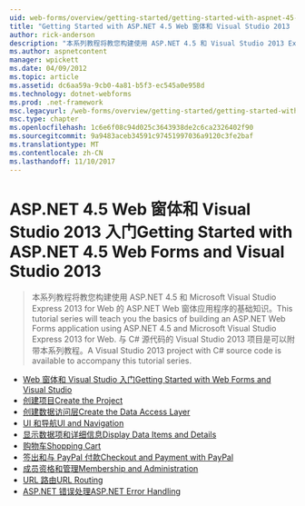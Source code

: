 ```yaml
---
uid: web-forms/overview/getting-started/getting-started-with-aspnet-45-web-forms/index
title: "Getting Started with ASP.NET 4.5 Web 窗体和 Visual Studio 2013 |Microsoft 文档"
author: rick-anderson
description: "本系列教程将教您构建使用 ASP.NET 4.5 和 Visual Studio 2013 Express for Web 的 ASP.NET Web 窗体应用程序的基础知识。 Visua..."
ms.author: aspnetcontent
manager: wpickett
ms.date: 04/09/2012
ms.topic: article
ms.assetid: dc6aa59a-9cb0-4a81-b5f3-ec545a0e958d
ms.technology: dotnet-webforms
ms.prod: .net-framework
msc.legacyurl: /web-forms/overview/getting-started/getting-started-with-aspnet-45-web-forms
msc.type: chapter
ms.openlocfilehash: 1c6e6f08c94d025c3643938de2c6ca2326402f90
ms.sourcegitcommit: 9a9483aceb34591c97451997036a9120c3fe2baf
ms.translationtype: MT
ms.contentlocale: zh-CN
ms.lasthandoff: 11/10/2017
---
```

<a name="getting-started-with-aspnet-45-web-forms-and-visual-studio-2013"></a><span data-ttu-id="28da1-104">ASP.NET 4.5 Web 窗体和 Visual Studio 2013 入门</span><span class="sxs-lookup"><span data-stu-id="28da1-104">Getting Started with ASP.NET 4.5 Web Forms and Visual Studio 2013</span></span>
====================
> <span data-ttu-id="28da1-105">本系列教程将教您构建使用 ASP.NET 4.5 和 Microsoft Visual Studio Express 2013 for Web 的 ASP.NET Web 窗体应用程序的基础知识。</span><span class="sxs-lookup"><span data-stu-id="28da1-105">This tutorial series will teach you the basics of building an ASP.NET Web Forms application using ASP.NET 4.5 and Microsoft Visual Studio Express 2013 for Web.</span></span> <span data-ttu-id="28da1-106">与 C# 源代码的 Visual Studio 2013 项目是可以附带本系列教程。</span><span class="sxs-lookup"><span data-stu-id="28da1-106">A Visual Studio 2013 project with C# source code is available to accompany this tutorial series.</span></span>


- [<span data-ttu-id="28da1-107">Web 窗体和 Visual Studio 入门</span><span class="sxs-lookup"><span data-stu-id="28da1-107">Getting Started with Web Forms and Visual Studio</span></span>](introduction-and-overview.md)
- [<span data-ttu-id="28da1-108">创建项目</span><span class="sxs-lookup"><span data-stu-id="28da1-108">Create the Project</span></span>](create-the-project.md)
- [<span data-ttu-id="28da1-109">创建数据访问层</span><span class="sxs-lookup"><span data-stu-id="28da1-109">Create the Data Access Layer</span></span>](create_the_data_access_layer.md)
- [<span data-ttu-id="28da1-110">UI 和导航</span><span class="sxs-lookup"><span data-stu-id="28da1-110">UI and Navigation</span></span>](ui_and_navigation.md)
- [<span data-ttu-id="28da1-111">显示数据项和详细信息</span><span class="sxs-lookup"><span data-stu-id="28da1-111">Display Data Items and Details</span></span>](display_data_items_and_details.md)
- [<span data-ttu-id="28da1-112">购物车</span><span class="sxs-lookup"><span data-stu-id="28da1-112">Shopping Cart</span></span>](shopping-cart.md)
- [<span data-ttu-id="28da1-113">签出和与 PayPal 付款</span><span class="sxs-lookup"><span data-stu-id="28da1-113">Checkout and Payment with PayPal</span></span>](checkout-and-payment-with-paypal.md)
- [<span data-ttu-id="28da1-114">成员资格和管理</span><span class="sxs-lookup"><span data-stu-id="28da1-114">Membership and Administration</span></span>](membership-and-administration.md)
- [<span data-ttu-id="28da1-115">URL 路由</span><span class="sxs-lookup"><span data-stu-id="28da1-115">URL Routing</span></span>](url-routing.md)
- [<span data-ttu-id="28da1-116">ASP.NET 错误处理</span><span class="sxs-lookup"><span data-stu-id="28da1-116">ASP.NET Error Handling</span></span>](aspnet-error-handling.md)
